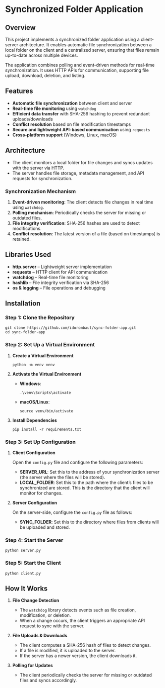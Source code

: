 # Synchronized Folder Application

## Overview
This project implements a synchronized folder application using a client-server architecture. It enables automatic file synchronization between a local folder on the client and a centralized server, ensuring that files remain up-to-date across multiple devices.

The application combines polling and event-driven methods for real-time synchronization. It uses HTTP APIs for communication, supporting file upload, download, deletion, and listing.

## Features
- **Automatic file synchronization** between client and server
- **Real-time file monitoring** using `watchdog`
- **Efficient data transfer** with SHA-256 hashing to prevent redundant uploads/downloads
- **Conflict resolution** based on file modification timestamps
- **Secure and lightweight API-based communication** using `requests`
- **Cross-platform support** (Windows, Linux, macOS)

## Architecture
- The client monitors a local folder for file changes and syncs updates with the server via HTTP.
- The server handles file storage, metadata management, and API requests for synchronization.

### Synchronization Mechanism
1. **Event-driven monitoring**: The client detects file changes in real time using `watchdog`.
2. **Polling mechanism**: Periodically checks the server for missing or outdated files.
3. **File integrity verification**: SHA-256 hashes are used to detect modifications.
4. **Conflict resolution**: The latest version of a file (based on timestamps) is retained.

## Libraries Used
- **http.server** – Lightweight server implementation
- **requests** – HTTP client for API communication
- **watchdog** – Real-time file monitoring
- **hashlib** – File integrity verification via SHA-256
- **os & logging** – File operations and debugging

## Installation

### Step 1: Clone the Repository
```
git clone https://github.com/idorombaut/sync-folder-app.git
cd sync-folder-app
```

### Step 2: Set Up a Virtual Environment
1. **Create a Virtual Environment**
   ```
   python -m venv venv
   ```

2. **Activate the Virtual Environment**
   - **Windows**:
     ```
     .\venv\Scripts\activate
     ```
   - **macOS/Linux**:
     ```
     source venv/bin/activate
     ```

3. **Install Dependencies**
   ```
   pip install -r requirements.txt
   ```

### Step 3: Set Up Configuration
1. **Client Configuration**

   Open the `config.py` file and configure the following parameters:
   - **SERVER_URL**: Set this to the address of your synchronization server (the server where the files will be stored).
   - **LOCAL_FOLDER**: Set this to the path where the client’s files to be synchronized are stored. This is the directory that the client will monitor for changes.

3. **Server Configuration**

   On the server-side, configure the `config.py` file as follows:
   - **SYNC_FOLDER**: Set this to the directory where files from clients will be uploaded and stored.

### Step 4: Start the Server
```
python server.py
```

### Step 5: Start the Client
```
python client.py
```

## How It Works
1. **File Change Detection**
   - The `watchdog` library detects events such as file creation, modification, or deletion.
   - When a change occurs, the client triggers an appropriate API request to sync with the server.

2. **File Uploads & Downloads**
   - The client computes a SHA-256 hash of files to detect changes.
   - If a file is modified, it is uploaded to the server.
   - If the server has a newer version, the client downloads it.

3. **Polling for Updates**
   - The client periodically checks the server for missing or outdated files and syncs accordingly.
